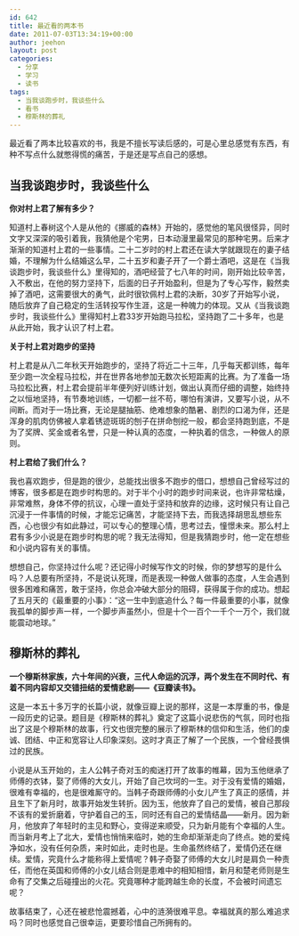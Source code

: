 ```yaml
---
id: 642
title: 最近看的两本书
date: 2011-07-03T13:34:19+00:00
author: jeehon
layout: post
categories:
  - 分享
  - 学习
  - 读书
tags:
  - 当我谈跑步时，我谈些什么
  - 看书
  - 穆斯林的葬礼
---
```

最近看了两本比较喜欢的书，我是不擅长写读后感的，可是心里总感觉有东西，有种不写点什么就憋得慌的痛苦，于是还是写点自己的感想。

## 当我谈跑步时，我谈些什么

**你对村上君了解有多少？**

知道村上春树这个人是从他的《挪威的森林》开始的，感觉他的笔风很怪异，同时文字又深深的吸引着我，我猜他是个宅男，日本动漫里最常见的那种宅男。后来才渐渐的知道村上君的一些事情。二十二岁时的村上君还在读大学就跟现在的妻子结婚，不理解为什么结婚这么早，二十五岁和妻子开了一个爵士酒吧，这是在《当我谈跑步时，我谈些什么》里得知的，酒吧经营了七八年的时间，刚开始比较辛苦，入不敷出，在他的努力坚持下，后面的日子开始盈利，但是为了专心写作，毅然卖掉了酒吧，这需要很大的勇气，此时很钦佩村上君的决断，30岁了开始写小说，随后放弃了自己稳定的生活转投写作生涯，这是一种魄力的体现。又从《当我谈跑步时，我谈些什么》里得知村上君33岁开始跑马拉松，坚持跑了二十多年，也是从此开始，我才认识了村上君。

**关于村上君对跑步的坚持**

村上君是从八二年秋天开始跑步的，坚持了将近二十三年，几乎每天都训练，每年至少跑一次全程马拉松，并在世界各地参加无数次长短距离的比赛。为了准备一场马拉松比赛，村上君会提前半年便列好训练计划，做出认真而仔细的调整，始终持之以恒地坚持，有节奏地训练，一切都一丝不苟，哪怕有演讲，又要写小说，从不间断。而对于一场比赛，无论是腿抽筋、绝难想象的酷暑、剧烈的口渴为伴，还是浑身的肌肉仿佛被人拿着锈迹斑斑的刨子在拼命刨挖一般，都会坚持跑到底，不是为了奖牌、奖金或者名誉，只是一种认真的态度，一种执着的信念，一种做人的原则。<!--more-->

**村上君给了我们什么？**

我也喜欢跑步，但是跑的很少，总能找出很多不跑步的借口，想想自己曾经写过的博客，很多都是在跑步时构思的。对于半个小时的跑步时间来说，也许非常枯燥，非常难熬，身体不停的抗议，心理一直处于坚持和放弃的边缘，这时候只有让自己沉浸于一件事情的时候，才能忘记痛苦，才能坚持下去，而我选择胡思乱想些东西，心也很少有如此静过，可以专心的整理心情，思考过去，憧憬未来。那么村上君有多少小说是在跑步时构思的呢？我无法得知，但是我猜跑步时，他一定在想些和小说内容有关的事情。

想想自己，你坚持过什么呢？还记得小时候写作文的时候，你的梦想写的是什么吗？人总要有所坚持，不是说认死理，而是表现一种做人做事的态度，人生会遇到很多困难和痛苦，敢于坚持，你总会冲破大部分的阻碍，获得属于你的成功。想起了五月天的《最重要的小事》：“这一生中到底追什么？每一件最重要的小事，就像我孤单的脚步声一样，一个脚步声虽然小，但是十个一百个一千个一万个，我们就能震动地球。”

## 穆斯林的葬礼

**一个穆斯林家族，六十年间的兴衰，三代人命运的沉浮，两个发生在不同时代、有着不同内容却又交错扭结的爱情悲剧——《豆瓣读书》。**

这是一本五十多万字的长篇小说，就像豆瓣上说的那样，这是一本厚重的书，像是一段历史的记录。题目是《穆斯林的葬礼》奠定了这篇小说悲伤的气氛，同时也指出了这是个穆斯林的故事，行文也很完整的展示了穆斯林的信仰和生活，他们的虔诚、团结、中正和宽容让人印象深刻。这时才真正了解了一个民族，一个曾经畏惧过的民族。

小说是从玉开始的，主人公韩子奇对玉的痴迷打开了故事的帷幕，因为玉他继承了师傅的衣钵，娶了师傅的大女儿，开始了自己坎坷的一生。对于没有爱情的婚姻，很难有幸福的，也是很难厮守的。当韩子奇跟师傅的小女儿产生了真正的感情，并且生下了新月时，故事开始发生转折。因为玉，他放弃了自己的爱情，被自己那段不该有的爱折磨着，守护着自己的玉，同时还有自己的爱情结晶——新月。因为新月，他放弃了年轻时的主见和野心，变得逆来顺受，只为新月能有个幸福的人生。而当新月考上了北大，爱情也悄悄来临时，她的生命却渐渐走向了终点。她的爱纯净如水，没有任何杂质，来时如此，走时也是。生命虽然终结了，爱情仍还在继续。爱情，究竟什么才能称得上爱情呢？韩子奇娶了师傅的大女儿时是肩负一种责任，而他在英国和师傅的小女儿结合则是患难中的相知相惜，新月和楚老师则是生命有了交集之后碰撞出的火花。究竟哪种才能跨越生命的长度，不会被时间遗忘呢？

故事结束了，心还在被悲怆震撼着，心中的涟漪很难平息。幸福就真的那么难追求吗？同时也感觉自己很幸运，更要珍惜自己所拥有的。